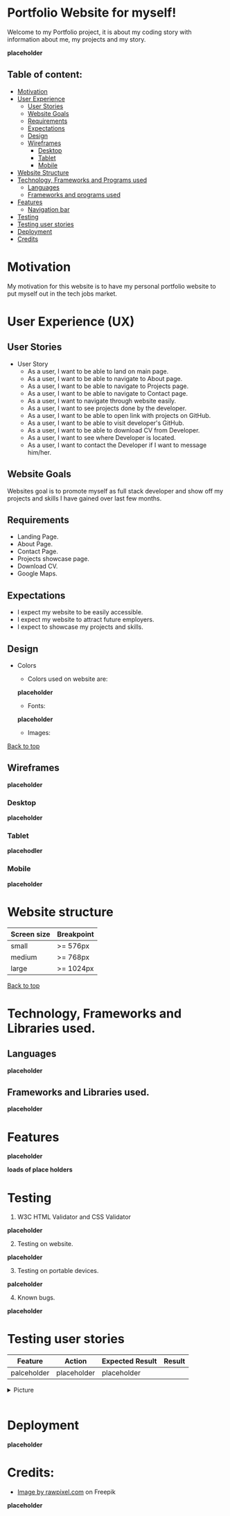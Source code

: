 # Portfolio Website for myself! 

Welcome to my Portfolio project, it is about my coding story with information about me, my projects and my story.

**placeholder**

## Table of content:

- [Motivation](#motivation)
- [User Experience](#user-experience-ux)
    - [User Stories](#user-stories)
    - [Website Goals](#website-goals)
    - [Requirements](#requirements)
    - [Expectations](#expectations)
    - [Design](#design)
    - [Wireframes](#wireframes)
        - [Desktop](#desktop)
        - [Tablet](#tablet)
        - [Mobile](#mobile)
- [Website Structure](#website-structure)
- [Technology, Frameworks and Programs used](#technology-frameworks-and-programs-used)
    - [Languages](#languages)
    - [Frameworks and programs used](#frameworks-and-programs-used)
- [Features](#features)
    - [Navigation bar](#navigation-bar)
- [Testing](#testing)
- [Testing user stories](#testing-user-stories)
- [Deployment](#deployment)
- [Credits](#credits)

# Motivation

My motivation for this website is to have my personal portfolio website to put myself out in the tech jobs market.

# User Experience (UX)

## User Stories
- User Story
    - As a user, I want to be able to land on main page.
    - As a user, I want to be able to navigate to About page.
    - As a user, I want to be able to navigate to Projects page.
    - As a user, I want to be able to navigate to Contact page.
    - As a user, I want to navigate through website easily.
    - As a user, I want to see projects done by the developer.
    - As a user, I want to be able to open link with projects on GitHub.
    - As a user, I want to be able to visit developer's GitHub.
    - As a user, I want to be able to download CV from Developer.
    - As a user, I want to see where Developer is located.
    - As a user, I want to contact the Developer if I want to message him/her.


## Website Goals

Websites goal is to promote myself as full stack developer and show off my projects and skills I have gained over last few months.

## Requirements

- Landing Page.
- About Page.
- Contact Page.
- Projects showcase page.
- Download CV.
- Google Maps.

## Expectations

- I expect my website to be easily accessible.
- I expect my website to attract future employers.
- I expect to showcase my projects and skills.

## Design

- Colors
    - Colors used on website are:

    **placeholder**


    - Fonts:

    **placeholder**

    - Images:

[Back to top](#)

## Wireframes

**placeholder**

### Desktop

**placeholder**

### Tablet

**placehodler**

### Mobile

**placeholder**

# Website structure

|  Screen size |  Breakpoint |
|---|---|
|small|>= 576px|
|medium|>= 768px|
|large|>= 1024px|

[Back to top](#)

# Technology, Frameworks and Libraries used.

## Languages

**placeholder**

## Frameworks and Libraries used.

**placeholder**

# Features

**placeholder**



**loads of place holders**

# Testing

1. W3C HTML Validator and CSS Validator

**placeholder**

2. Testing on website.

**placeholder**

3. Testing on portable devices.

**palceholder**

4. Known bugs.

**placeholder**

# Testing user stories

| **Feature**                     | **Action**                          | **Expected Result**                                                                  | **Result** |
|---------------------------------|-------------------------------------|--------------------------------------------------------------------------------------|-------------------|
| palceholder | placeholder | placeholder              |
<details><summary>Picture</summary>
<img src="" alt=""/>
</details>
<br>

# Deployment

**placeholder**

# Credits:

- <a href="https://www.freepik.com/free-vector/abstract-dark-blue-vector-futuristic-digital-grid-background_16240178.htm#query=website%20background&position=25&from_view=keyword">Image by rawpixel.com</a> on Freepik

**placeholder**